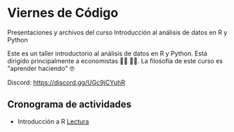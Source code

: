 # Viernes de Código 


Presentaciones y archivos del curso Introducción al análisis de datos en R y Python

Este es un taller introductorio al análisis de datos en R y Python. Está dirigido principalmente a economistas :woman_technologist: :man_technologist:. La filosofía de este curso es "aprender haciendo" :nerd_face:

Discord: https://discord.gg/UGc9jCYuhR 



## Cronograma de actividades

- Introducción a R [Lectura](https://raw.githack.com/caribe-en-datos/viernes_code/main/Sesiones/01-Intro.html)


